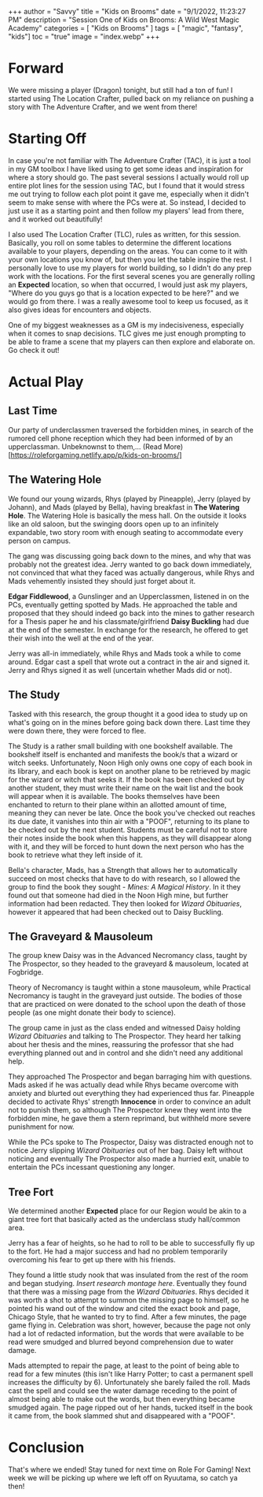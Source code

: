 +++
author = "Savvy"
title = "Kids on Brooms"
date = "9/1/2022, 11:23:27 PM"
description = "Session One of Kids on Brooms:  A Wild West Magic Academy"
categories = [
"Kids on Brooms"
]
tags = [
"magic",
"fantasy",
"kids"]
toc = "true"
image = "index.webp"
+++

# Forward
We were missing a player (Dragon) tonight, but still had a ton of fun! I started using The Location Crafter, pulled back on my reliance on pushing a story with The Adventure Crafter, and we went from there!

# Starting Off
In case you're not familiar with The Adventure Crafter (TAC), it is just a tool in my GM toolbox I have liked using to get some ideas and inspiration for where a story should go. The past several sessions I actually would roll up entire plot lines for the session using TAC, but I found that it would stress me out trying to follow each plot point it gave me, especially when it didn't seem to make sense with where the PCs were at. So instead, I decided to just use it as a starting point and then follow my players' lead from there, and it worked out beautifully!

I also used The Location Crafter (TLC), rules as written, for this session. Basically, you roll on some tables to determine the different locations available to your players, depending on the areas. You can come to it with your own locations you know of, but then you let the table inspire the rest. I personally love to use my players for world building, so I didn't do any prep work with the locations. For the first several scenes you are generally rolling an **Expected** location, so when that occurred, I would just ask my players, "Where do you guys go that is a location expected to be here?" and we would go from there. I was a really awesome tool to keep us focused, as it also gives ideas for encounters and objects.

One of my biggest weaknesses as a GM is my indecisiveness, especially when it comes to snap decisions. TLC gives me just enough prompting to be able to frame a scene that my players can then explore and elaborate on. Go check it out!

# Actual Play
## Last Time
Our party of underclassmen traversed the forbidden mines, in search of the rumored cell phone reception which they had been informed of by an upperclassman. Unbeknownst to them,... (Read More)[https://roleforgaming.netlify.app/p/kids-on-brooms/]

## The Watering Hole
We found our young wizards, Rhys (played by Pineapple), Jerry (played by Johann), and Mads (played by Bella), having breakfast in **The Watering Hole**. The Watering Hole is basically the mess hall. On the outside it looks like an old saloon, but the swinging doors open up to an infinitely expandable, two story room with enough seating to accommodate every person on campus.

The gang was discussing going back down to the mines, and why that was probably not the greatest idea. Jerry wanted to go back down immediately, not convinced that what they faced was actually dangerous, while Rhys and Mads vehemently insisted they should just forget about it.

**Edgar Fiddlewood**, a Gunslinger and an Upperclassmen, listened in on the PCs, eventually getting spotted by Mads. He approached the table and proposed that they should indeed go back into the mines to gather research for a Thesis paper he and his classmate/girlfriend **Daisy Buckling** had due at the end of the semester. In exchange for the research, he offered to get their wish into the well at the end of the year.

Jerry was all-in immediately, while Rhys and Mads took a while to come around. Edgar cast a spell that wrote out a contract in the air and signed it. Jerry and Rhys signed it as well (uncertain whether Mads did or not).

## The Study
Tasked with this research, the group thought it a good idea to study up on what's going on in the mines before going back down there. Last time they were down there, they were forced to flee.

The Study is a rather small building with one bookshelf available. The bookshelf itself is enchanted and manifests the book/s that a wizard or witch seeks. Unfortunately, Noon High only owns one copy of each book in its library, and each book is kept on another plane to be retrieved by magic for the wizard or witch that seeks it. If the book has been checked out by another student, they must write their name on the wait list and the book will appear when it is available. The books themselves have been enchanted to return to their plane within an allotted amount of time, meaning they can never be late. Once the book you've checked out reaches its due date, it vanishes into thin air with a "POOF", returning to its plane to be checked out by the next student. Students must be careful not to store their notes inside the book when this happens, as they will disappear along with it, and they will be forced to hunt down the next person who has the book to retrieve what they left inside of it.

Bella's character, Mads, has a Strength that allows her to automatically succeed on most checks that have to do with research, so I allowed the group to find the book they sought - *Mines: A Magical History*. In it they found out that someone had died in the Noon High mine, but further information had been redacted. They then looked for *Wizard Obituaries*, however it appeared that had been checked out to Daisy Buckling.

## The Graveyard & Mausoleum
The group knew Daisy was in the Advanced Necromancy class, taught by The Prospector, so they headed to the graveyard & mausoleum, located at Fogbridge.

Theory of Necromancy is taught within a stone mausoleum, while Practical Necromancy is taught in the graveyard just outside. The bodies of those that are practiced on were donated to the school upon the death of those people (as one might donate their body to science). 

The group came in just as the class ended and witnessed Daisy holding *Wizard Obituaries* and talking to The Prospector. They heard her talking about her thesis and the mines, reassuring the professor that she had everything planned out and in control and she didn't need any additional help.

They approached The Prospector and began barraging him with questions. Mads asked if he was actually dead while Rhys became overcome with anxiety and blurted out everything they had experienced thus far. Pineapple decided to activate Rhys' strength **Innocence** in order to convince an adult not to punish them, so although The Prospector knew they went into the forbidden mine, he gave them a stern reprimand, but withheld more severe punishment for now.

While the PCs spoke to The Prospector, Daisy was distracted enough not to notice Jerry slipping *Wizard Obituaries* out of her bag. Daisy left without noticing and eventually The Prospector also made a hurried exit, unable to entertain the PCs incessant questioning any longer.

## Tree Fort
We determined another **Expected** place for our Region would be akin to a giant tree fort that basically acted as the underclass study hall/common area.

Jerry has a fear of heights, so he had to roll to be able to successfully fly up to the fort. He had a major success and had no problem temporarily overcoming his fear to get up there with his friends.

They found a little study nook that was insulated from the rest of the room and began studying. *Insert research montage here*. Eventually they found that there was a missing page from the *Wizard Obituaries*. Rhys decided it was worth a shot to attempt to summon the missing page to himself, so he pointed his wand out of the window and cited the exact book and page, Chicago Style, that he wanted to try to find. After a few minutes, the page game flying in. Celebration was short, however, because the page not only had a lot of redacted information, but the words that were available to be read were smudged and blurred beyond comprehension due to water damage.

Mads attempted to repair the page, at least to the point of being able to read for a few minutes (this isn't like Harry Potter; to cast a permanent spell increases the difficulty by 6). Unfortunately she barely failed the roll. Mads cast the spell and could see the water damage receding to the point of almost being able to make out the words, but then everything became smudged again. The page ripped out of her hands, tucked itself in the book it came from, the book slammed shut and disappeared with a "POOF".

# Conclusion
That's where we ended! Stay tuned for next time on Role For Gaming! Next week we will be picking up where we left off on Ryuutama, so catch ya then!